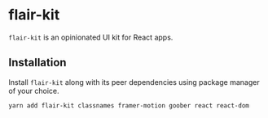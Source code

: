 # flair-kit

`flair-kit` is an opinionated UI kit for React apps.

## Installation
Install `flair-kit` along with its peer dependencies using package manager of your choice.

```
yarn add flair-kit classnames framer-motion goober react react-dom
```
